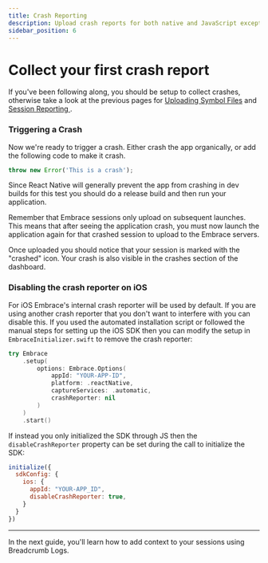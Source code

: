 ```yaml
---
title: Crash Reporting
description: Upload crash reports for both native and JavaScript exceptions from your React Native application using the Embrace SDK
sidebar_position: 6
---
```


# Collect your first crash report  

If you've been following along, you should be setup to collect crashes, otherwise take a look at the previous pages
for [Uploading Symbol Files](/react-native/integration/upload-symbol-files) and [Session Reporting
](/react-native/integration/session-reporting).

### Triggering a Crash

Now we're ready to trigger a crash.
Either crash the app organically, or add the following code to make it crash.

```javascript
throw new Error('This is a crash');
```

Since React Native will generally prevent the app from crashing in dev builds for this test you should do a release
build and then run your application.

Remember that Embrace sessions only upload on subsequent launches.
This means that after seeing the application crash, you must now launch the application again for that crashed session
to upload to the Embrace servers.

Once uploaded you should notice that your session is marked with the "crashed" icon.
Your crash is also visible in the crashes section of the dashboard.

### Disabling the crash reporter on iOS

For iOS Embrace's internal crash reporter will be used by default. If you are using another crash reporter that you don't
want to interfere with you can disable this. If you used the automated installation script or followed the manual steps
for setting up the iOS SDK then you can modify the setup in `EmbraceInitializer.swift` to remove the crash reporter:
```swift
try Embrace
    .setup(
        options: Embrace.Options(
            appId: "YOUR-APP-ID",
            platform: .reactNative,
            captureServices: .automatic,
            crashReporter: nil
        )
    )
    .start()
```

If instead you only initialized the SDK through JS then the `disableCrashReporter` property can be set during the
call to initialize the SDK:
```javascript
initialize({
  sdkConfig: {
    ios: {
      appId: "YOUR-APP_ID",
      disableCrashReporter: true,
    }
  }
})
```

---

In the next guide, you'll learn how to add context to your sessions using Breadcrumb Logs.

